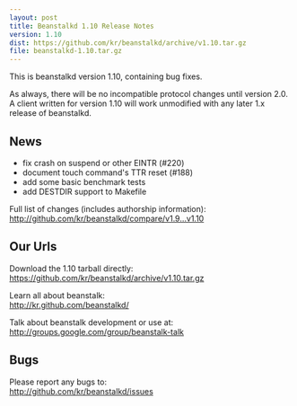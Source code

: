 ```yaml
---
layout: post
title: Beanstalkd 1.10 Release Notes
version: 1.10
dist: https://github.com/kr/beanstalkd/archive/v1.10.tar.gz
file: beanstalkd-1.10.tar.gz
---
```


This is beanstalkd version 1.10, containing bug fixes.

As always, there will be no incompatible protocol changes until
version 2.0. A client written for version 1.10 will work
unmodified with any later 1.x release of beanstalkd.

News
----

- fix crash on suspend or other EINTR (#220)
- document touch command's TTR reset (#188)
- add some basic benchmark tests
- add DESTDIR support to Makefile

Full list of changes (includes authorship information):  
<http://github.com/kr/beanstalkd/compare/v1.9...v1.10>

Our Urls
--------

Download the 1.10 tarball directly:  
<https://github.com/kr/beanstalkd/archive/v1.10.tar.gz>

Learn all about beanstalk:  
<http://kr.github.com/beanstalkd/>

Talk about beanstalk development or use at:  
<http://groups.google.com/group/beanstalk-talk>

Bugs
----

Please report any bugs to:  
<http://github.com/kr/beanstalkd/issues>
